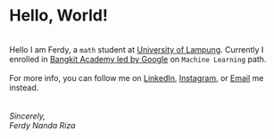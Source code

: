 # Hello, World!
<br/>
Hello I am Ferdy, a <code>math</code> student at <a href=https://unila.ac.id>University of Lampung</a>. Currently I enrolled in <a href=https://g.co/bangkit> Bangkit Academy led by Google</a> on <code>Machine Learning</code> path.
<br/>
<br/>
For more info, you can follow me on <a href=https://linkedin.com/in/ferdynandariza> LinkedIn</a>, <a href=https://instagram.com/ferdynandariza>Instagram</a>, or <a href=mailto:waka8a@gmail.com>Email</a> me instead.

<br/> 
<br/>
<br/>
<i>Sincerely, <br/>
Ferdy Nanda Riza</i>

<!---
ferdynandariza/ferdynandariza is a ✨ special ✨ repository because its `README.md` (this file) appears on your GitHub profile.
You can click the Preview link to take a look at your changes.
--->
